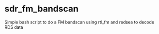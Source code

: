 # sdr_fm_bandscan
Simple bash script to do a FM bandscan using rtl_fm and redsea to decode RDS data
